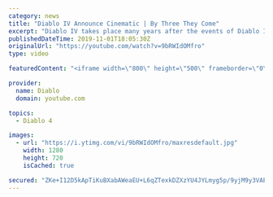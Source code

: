 ```yaml
---
category: news
title: "Diablo IV Announce Cinematic | By Three They Come"
excerpt: "Diablo IV takes place many years after the events of Diablo III, after millions have been slaughtered by the actions of the High Heavens and Burning Hells alike."
publishedDateTime: 2019-11-01T18:05:30Z
originalUrl: "https://youtube.com/watch?v=9bRWIdOMfro"
type: video

featuredContent: "<iframe width=\"800\" height=\"500\" frameborder=\"0\" src=\"https://www.youtube.com/embed/9bRWIdOMfro\" allow=\"accelerometer; autoplay; encrypted-media; gyroscope; picture-in-picture\" allowfullscreen></iframe>"

provider:
  name: Diablo
  domain: youtube.com

topics:
  - Diablo 4

images:
  - url: "https://i.ytimg.com/vi/9bRWIdOMfro/maxresdefault.jpg"
    width: 1280
    height: 720
    isCached: true

secured: "ZKe+I12D5kApTiKuBXabAWeaEU+L6qZTexkDZXzYU4JYLmyg5p/9yjM9y3VAEiNzDoqxxoy+wJ5b3RWOUwKJfUMNllLtKHFQy5QiYk2zvXuIyxWOA9G3kWAselwA7P5geSSaEZB8dafIo0uMIwLAZEkgbpCHHU6xrgwuBgqcNZj70HClsDmiz7eaOAbIhIx7tS6XvRsktAfwVINHv5BAzATwn2GEc44OghuKn3pueNFqv3viCsdfi+xRJNSmoa/R6WrvqZG7JoNbN7IHqLmeQN+t80rVflcORQDeOI9X0MTUhpRXU6p0ykEEuwDy+0VahW6XtNjpv2FslHc9cOFdY3urACrA6RCO3Ao9ggpzL024SYz9gwHrXrmgK6FvZqzvvzsw2pB/5/60nUWwGGSSfbayyN+j27Qt5TewKnD1yQm8Jwzb0UHWUJxTyD9FLgp8;iXQplACowrF08cOQbGKQDw=="
---
```


